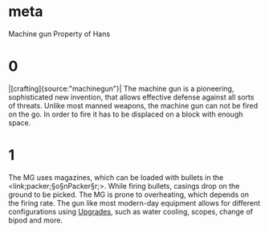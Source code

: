 # meta
Machine gun
Property of Hans
# 0
|[crafting]{source:"machinegun"}|
The machine gun is a pioneering, sophisticated new invention, that allows effective defense against all sorts of threats. Unlike most manned weapons, the machine gun can not be fired on the go. In order to fire it has to be displaced on a block with enough space.
# 1
The MG uses magazines, which can be loaded with bullets in the <link;packer;§o§nPacker§r;>. While firing bullets, casings drop on the ground to be picked. The MG is prone to overheating, which depends on the firing rate. The gun like most modern-day equipment allows for different configurations using [Upgrades](weapon_upgrades), such as water cooling, scopes, change of bipod and more.
